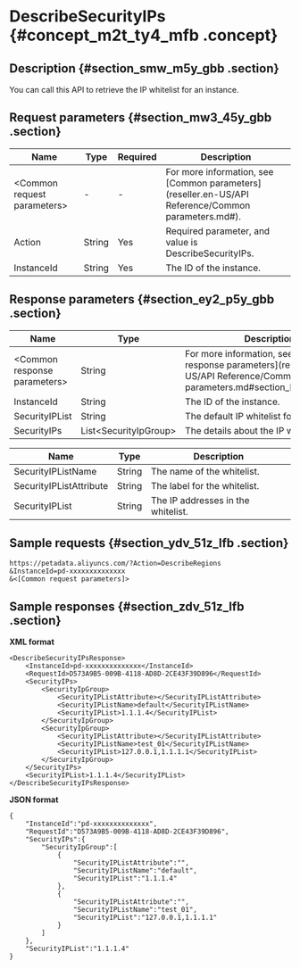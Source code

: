 # DescribeSecurityIPs {#concept_m2t_ty4_mfb .concept}

## Description {#section_smw_m5y_gbb .section}

You can call this API to retrieve the IP whitelist for an instance.

## Request parameters {#section_mw3_45y_gbb .section}

|Name|Type|Required|Description|
|----|----|--------|-----------|
|<Common request parameters\>|-|-|For more information, see [Common parameters](reseller.en-US/API Reference/Common parameters.md#).|
|Action|String|Yes|Required parameter, and value is DescribeSecurityIPs.|
|InstanceId|String|Yes|The ID of the instance.|

## Response parameters {#section_ey2_p5y_gbb .section}

|Name|Type|Description|
|----|----|-----------|
|<Common response parameters\>|String|For more information, see [Common response parameters](reseller.en-US/API Reference/Common parameters.md#section_hs4_m3y_gbb).|
|InstanceId|String |The ID of the instance.|
|SecurityIPList|String|The default IP whitelist for the instance.|
|SecurityIPs|List<SecurityIpGroup\>|The details about the IP whitelist.|

|Name|Type|Description|
|----|----|-----------|
|SecurityIPListName|String|The name of the whitelist.|
|SecurityIPListAttribute|String|The label for the whitelist.|
|SecurityIPList|String|The IP addresses in the whitelist.|

## Sample requests {#section_ydv_51z_lfb .section}

```
https://petadata.aliyuncs.com/?Action=DescribeRegions
&InstanceId=pd-xxxxxxxxxxxxxx
&<[Common request parameters]>
```

## Sample responses {#section_zdv_51z_lfb .section}

**XML format**

```
<DescribeSecurityIPsResponse>  
	<InstanceId>pd-xxxxxxxxxxxxxx</InstanceId>
	<RequestId>D573A9B5-009B-4118-AD8D-2CE43F39D896</RequestId>
	<SecurityIPs>
		<SecurityIpGroup>
			<SecurityIPListAttribute></SecurityIPListAttribute>
			<SecurityIPListName>default</SecurityIPListName>
			<SecurityIPList>1.1.1.4</SecurityIPList>
		</SecurityIpGroup>
		<SecurityIpGroup>
			<SecurityIPListAttribute></SecurityIPListAttribute>
			<SecurityIPListName>test_01</SecurityIPListName>
			<SecurityIPList>127.0.0.1,1.1.1.1</SecurityIPList>
		</SecurityIpGroup>
	</SecurityIPs>
	<SecurityIPList>1.1.1.4</SecurityIPList>
</DescribeSecurityIPsResponse>
```

**JSON format**

```
{
    "InstanceId":"pd-xxxxxxxxxxxxxx",
    "RequestId":"D573A9B5-009B-4118-AD8D-2CE43F39D896",
    "SecurityIPs":{
        "SecurityIpGroup":[
            {
                "SecurityIPListAttribute":"",
                "SecurityIPListName":"default",
                "SecurityIPList":"1.1.1.4"
            },
            {
                "SecurityIPListAttribute":"",
                "SecurityIPListName":"test_01",
                "SecurityIPList":"127.0.0.1,1.1.1.1"
            }
        ]
    },
    "SecurityIPList":"1.1.1.4"
}
```

